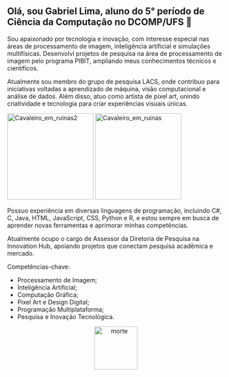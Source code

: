 
## Olá, sou Gabriel Lima, aluno do 5° período de Ciência da Computação no DCOMP/UFS 👋

Sou apaixonado por tecnologia e inovação, com interesse especial nas áreas de processamento de imagem, inteligência artificial e simulações multifísicas. Desenvolvi projetos de pesquisa na área de processamento de imagem pelo programa PIBIT, ampliando meus conhecimentos técnicos e científicos.

Atualmente sou membro do grupo de pesquisa LACS, onde contribuo para iniciativas voltadas a aprendizado de máquina, visão computacional e análise de dados. Além disso, atuo como artista de pixel art, unindo criatividade e tecnologia para criar experiências visuais únicas.

<img width="200" height="200" alt="Cavaleiro_em_ruinas2" src="https://github.com/user-attachments/assets/5cf68d9b-0bfb-4646-8a2e-498bececb808" /> <img width="200" height="200" alt="Cavaleiro_em_ruinas" src="https://github.com/user-attachments/assets/e2ab69ca-f10b-4c21-bb65-5f83b52340ab" />

Possuo experiência em diversas linguagens de programação, incluindo C#, C, Java, HTML, JavaScript, CSS, Python e R, e estou sempre em busca de aprender novas ferramentas e aprimorar minhas competências.

Atualmente ocupo o cargo de Assessor da Diretoria de Pesquisa na Innovation Hub, apoiando projetos que conectam pesquisa acadêmica e mercado.

Competências-chave:

* Processamento de Imagem;
* Inteligência Artificial;
* Computação Gráfica;
* Pixel Art e Design Digital;
* Programação Multiplataforma;
* Pesquisa e Inovação Tecnológica.

<div style="text-align:center"> <img width="100" height="100" alt="morte" src="https://github.com/user-attachments/assets/2386e25c-c242-4ac6-99ff-88f206bda1bd"/> </div>


